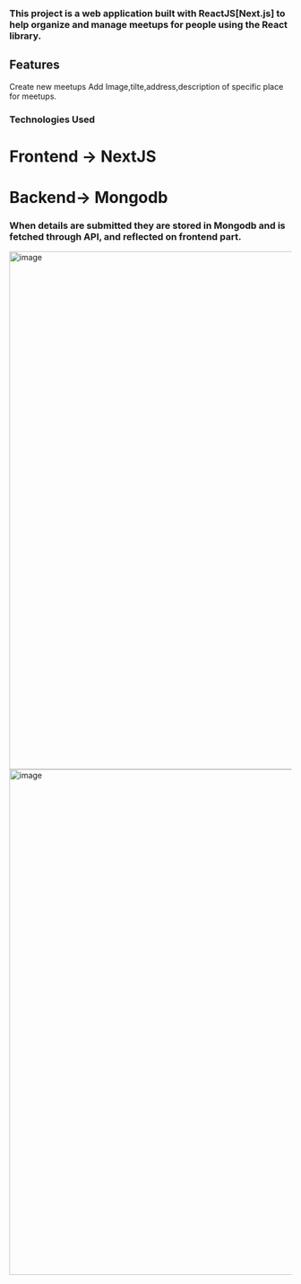 ### This project is a web application built with ReactJS[Next.js] to help organize and manage meetups for people using the React library.

## Features
Create new meetups
Add Image,tilte,address,description of specific place for meetups.

### Technologies Used
# Frontend -> NextJS
# Backend-> Mongodb

### When details are submitted they are stored in Mongodb and is fetched through API, and reflected on frontend part.

<img width="923" alt="image" src="https://github.com/fahad-ui/NextJs_ReactMeetups_Project/assets/75291621/89d4bc13-ee09-4d72-a7ae-e73217d9c6c3">
<img width="901" alt="image" src="https://github.com/fahad-ui/NextJs_ReactMeetups_Project/assets/75291621/192a5f17-0764-43de-bce9-80e16bdb3543">



